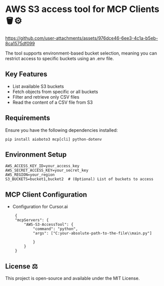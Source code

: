 # AWS S3 access tool for MCP Clients 🪣⚙️





https://github.com/user-attachments/assets/976dce46-6ee3-4c1a-b5eb-8ca1575df099



The tool supports environment-based bucket selection, meaning you can restrict access to specific buckets using an .env file.

## Key Features
 - List available S3 buckets
 - Fetch objects from specific or all buckets
 - Filter and retrieve only CSV files
 - Read the content of a CSV file from S3


## Requirements
Ensure you have the following dependencies installed:

    pip install aioboto3 mcp[cli] python-dotenv

## Environment Setup

    AWS_ACCESS_KEY_ID=your_access_key
    AWS_SECRET_ACCESS_KEY=your_secret_key
    AWS_REGION=your_region
    S3_BUCKETS=bucket1,bucket2  # (Optional) List of buckets to access




## MCP Client Configuration

 

 - Configuration for  Cursor.ai

	 
        {
        "mcpServers": {
	        "AWS-S3-AccessTool": {
		        "command": "python",
		        "args": ["C:your-absolute-path-to-the-file\\main.py"]
				
				}
			}
		}


## License ⚖️
This project is open-source and available under the MIT License.
